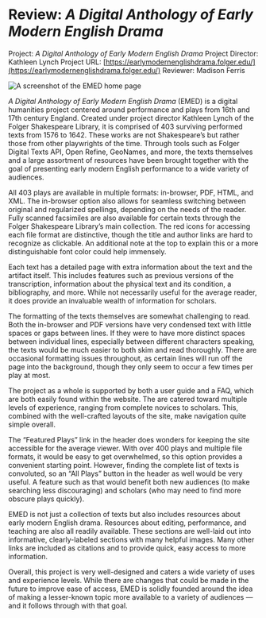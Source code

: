 # Review: *A Digital Anthology of Early Modern English Drama*

Project: *A Digital Anthology of Early Modern English Drama*
Project Director: Kathleen Lynch
Project URL: [https://earlymodernenglishdrama.folger.edu/](https://earlymodernenglishdrama.folger.edu/)
Reviewer: Madison Ferris

![A screenshot of the EMED home page](https://deanna-stover.github.io/deanna-stover/images/FolgerScreenshot.png)

*A Digital Anthology of Early Modern English Drama* (EMED) is a digital humanities project centered around performance and plays from 16th and 17th century England. Created under project director Kathleen Lynch of the Folger Shakespeare Library, it is comprised of 403 surviving performed texts from 1576 to 1642. These works are not Shakespeare’s but rather those from other playwrights of the time. Through tools such as Folger Digital Texts API, Open Refine, GeoNames, and more, the texts themselves and a large assortment of resources have been brought together with the goal of presenting early modern English performance to a wide variety of audiences.

All 403 plays are available in multiple formats: in-browser, PDF, HTML, and XML. The in-browser option also allows for seamless switching between original and regularized spellings, depending on the needs of the reader. Fully scanned facsimiles are also available for certain texts through the Folger Shakespeare Library’s main collection. The red icons for accessing each file format are distinctive, though the title and author links are hard to recognize as clickable. An additional note at the top to explain this or a more distinguishable font color could help immensely.

Each text has a detailed page with extra information about the text and the artifact itself. This includes features such as previous versions of the transcription, information about the physical text and its condition, a bibliography, and more. While not necessarily useful for the average reader, it does provide an invaluable wealth of information for scholars.

The formatting of the texts themselves are somewhat challenging to read. Both the in-browser and PDF versions have very condensed text with little spaces or gaps between lines. If they were to have more distinct spaces between individual lines, especially between different characters speaking, the texts would be much easier to both skim and read thoroughly. There are occasional formatting issues throughout, as certain lines will run off the page into the background, though they only seem to occur a few times per play at most.

The project as a whole is supported by both a user guide and a FAQ, which are both easily found within the website. The are catered toward multiple levels of experience, ranging from complete novices to scholars. This, combined with the well-crafted layouts of the site, make navigation quite simple overall.

The “Featured Plays” link in the header does wonders for keeping the site accessible for the average viewer. With over 400 plays and multiple file formats, it would be easy to get overwhelmed, so this option provides a convenient starting point. However, finding the complete list of texts is convoluted, so an “All Plays” button in the header as well would be very useful. A feature such as that would benefit both new audiences (to make searching less discouraging) and scholars (who may need to find more obscure plays quickly).

EMED is not just a collection of texts but also includes resources about early modern English drama. Resources about editing, performance, and teaching are also all readily available. These sections are well-laid out into informative, clearly-labeled sections with many helpful images. Many other links are included as citations and to provide quick, easy access to more information.

Overall, this project is very well-designed and caters a wide variety of uses and experience levels. While there are changes that could be made in the future to improve ease of access, EMED is solidly founded around the idea of making a lesser-known topic more available to a variety of audiences — and it follows through with that goal.
